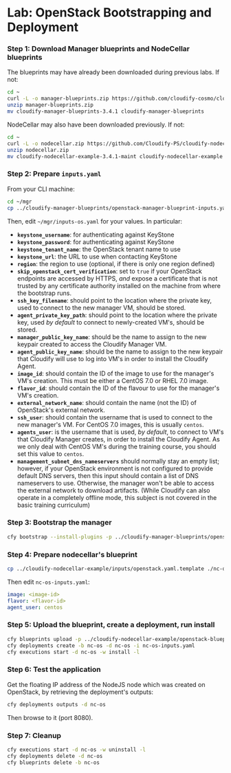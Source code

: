 # Lab: OpenStack Bootstrapping and Deployment

### Step 1: Download Manager blueprints and NodeCellar blueprints

The blueprints may have already been downloaded during previous labs. If not:

```bash
cd ~
curl -L -o manager-blueprints.zip https://github.com/cloudify-cosmo/cloudify-manager-blueprints/archive/3.4.1.zip
unzip manager-blueprints.zip
mv cloudify-manager-blueprints-3.4.1 cloudify-manager-blueprints
```

NodeCellar may also have been downloaded previously. If not:

```bash
cd ~
curl -L -o nodecellar.zip https://github.com/Cloudify-PS/cloudify-nodecellar-example/archive/3.4.1-maint.zip
unzip nodecellar.zip
mv cloudify-nodecellar-example-3.4.1-maint cloudify-nodecellar-example
```

### Step 2: Prepare `inputs.yaml`

From your CLI machine:

```bash
cd ~/mgr
cp ../cloudify-manager-blueprints/openstack-manager-blueprint-inputs.yaml inputs-os.yaml
```

Then, edit `~/mgr/inputs-os.yaml` for your values. In particular:

*   **`keystone_username`**: for authenticating against KeyStone
*   **`keystone_password`**: for authenticating against KeyStone
*   **`keystone_tenant_name`**: the OpenStack tenant name to use
*   **`keystone_url`**: the URL to use when contacting KeyStone
*   **`region`**: the region to use (optional, if there is only one region defined)
*   **`skip_openstack_cert_verification`**: set to `true` if your OpenStack endpoints are accessed by HTTPS, *and* expose a certificate that is not trusted by any certificate authority installed on the machine from where the bootstrap runs.
*   **`ssh_key_filename`**: should point to the location where the private key, used to connect to the new manager VM, should be stored.
*   **`agent_private_key_path`**: should point to the location where the private key, used *by default* to connect to newly-created VM's, should be stored.
*   **`manager_public_key_name`**: should be the name to assign to the new keypair created to access the Cloudify Manager VM.
*   **`agent_public_key_name`**: should be the name to assign to the new keypair that Cloudify will use to log into VM's in order to install the Cloudify Agent.
*   **`image_id`**: should contain the ID of the image to use for the manager's VM's creation. This must be either a CentOS 7.0 or RHEL 7.0 image.
*   **`flavor_id`**: should contain the ID of the flavour to use for the manager's VM's creation.
*   **`external_network_name`**: should contain the name (not the ID) of OpenStack's external network.
*   **`ssh_user`**: should contain the username that is used to connect to the new manager's VM. For CentOS 7.0 images, this is usually `centos`.
*   **`agents_user`**: is the username that is used, *by default*, to connect to VM's that Cloudify Manager creates, in order to install the Cloudify Agent. As we only deal with CentOS VM's during the training course, you should set this value to `centos`.
*   **`management_subnet_dns_nameservers`** should normally stay an empty list; however, if your OpenStack environment is not configured to provide default DNS servers, then this input should contain a list of DNS nameservers to use. Otherwise, the manager won't be able to access the external network to download artifacts. (While Cloudify can also operate in a completely offline mode, this subject is not covered in the basic training curriculum)

### Step 3: Bootstrap the manager

```bash
cfy bootstrap --install-plugins -p ../cloudify-manager-blueprints/openstack-manager-blueprint.yaml -i inputs-os.yaml
```

### Step 4: Prepare nodecellar's blueprint

```bash
cp ../cloudify-nodecellar-example/inputs/openstack.yaml.template ./nc-os-inputs.yaml
```

Then edit `nc-os-inputs.yaml`:

```yaml
image: <image-id>
flavor: <flavor-id>
agent_user: centos
```

### Step 5: Upload the blueprint, create a deployment, run install

```bash
cfy blueprints upload -p ../cloudify-nodecellar-example/openstack-blueprint.yaml -b nc-os
cfy deployments create -b nc-os -d nc-os -i nc-os-inputs.yaml
cfy executions start -d nc-os -w install -l
```

### Step 6: Test the application

Get the floating IP address of the NodeJS node which was created on OpenStack, by retrieving the deployment's outputs:

```bash
cfy deployments outputs -d nc-os
```

Then browse to it (port 8080).

### Step 7: Cleanup

```bash
cfy executions start -d nc-os -w uninstall -l
cfy deployments delete -d nc-os
cfy blueprints delete -b nc-os
```
